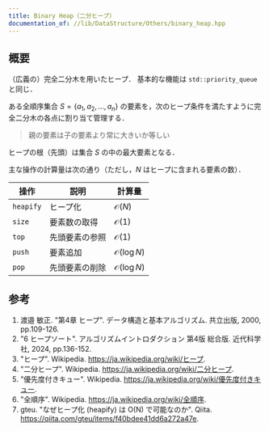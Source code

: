 ```yaml
---
title: Binary Heap（二分ヒープ）
documentation_of: //lib/DataStructure/Others/binary_heap.hpp
---
```



## 概要

（広義の）完全二分木を用いたヒープ．
基本的な機能は `std::priority_queue` と同じ．

ある全順序集合 $S = \lbrace a_1, a_2, \ldots, a_n \rbrace$ の要素を，次のヒープ条件を満たすように完全二分木の各点に割り当て管理する．

> 親の要素は子の要素より常に大きいか等しい

ヒープの根（先頭）は集合 $S$ の中の最大要素となる．

主な操作の計算量は次の通り（ただし，$N$ はヒープに含まれる要素の数）．

|操作|説明|計算量|
|---|---|---|
|`heapify`|ヒープ化|$\mathcal{O}(N)$|
|`size`|要素数の取得|$\mathcal{O}(1)$|
|`top`|先頭要素の参照|$\mathcal{O}(1)$|
|`push`|要素追加|$\mathcal{O}(\log N)$|
|`pop`|先頭要素の削除|$\mathcal{O}(\log N)$|


## 参考

1. 渡邉 敏正. "第4章 ヒープ". データ構造と基本アルゴリズム. 共立出版, 2000, pp.109-126.
1. "6 ヒープソート". アルゴリズムイントロダクション 第4版 総合版. 近代科学社, 2024, pp.136-152.
1. "ヒープ". Wikipedia. <https://ja.wikipedia.org/wiki/ヒープ>.
1. "二分ヒープ". Wikipedia. <https://ja.wikipedia.org/wiki/二分ヒープ>.
1. "優先度付きキュー". Wikipedia. <https://ja.wikipedia.org/wiki/優先度付きキュー>.
1. "全順序". Wikipedia. <https://ja.wikipedia.org/wiki/全順序>.
1. gteu. "なぜヒープ化 (heapify) は O(N) で可能なのか". Qiita. <https://qiita.com/gteu/items/f40bdee41dd6a272a47e>.
